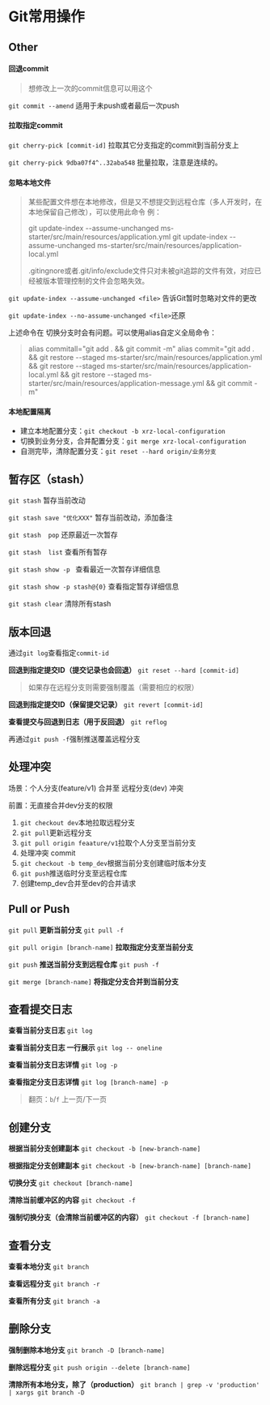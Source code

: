 # Git常用操作

## Other

#### 回退commit

> 想修改上一次的commit信息可以用这个

`git commit --amend` 适用于未push或者最后一次push

#### 拉取指定commit

`git cherry-pick [commit-id]` 拉取其它分支指定的commit到当前分支上

`git cherry-pick 9dba07f4^..32aba548` 批量拉取，注意是连续的。

#### 忽略本地文件

> 某些配置文件想在本地修改，但是又不想提交到远程仓库（多人开发时，在本地保留自己修改），可以使用此命令
> 例：
>
> git update-index --assume-unchanged ms-starter/src/main/resources/application.yml
> git update-index --assume-unchanged ms-starter/src/main/resources/application-local.yml
>
>.gitingnore或者.git/info/exclude文件只对未被git追踪的文件有效，对应已经被版本管理控制的文件会忽略失效。

`git update-index --assume-unchanged <file>`  告诉Git暂时忽略对文件的更改

`git update-index --no-assume-unchanged <file>`还原

上述命令在 切换分支时会有问题。可以使用alias自定义全局命令：

>alias commitall="git add . && git commit -m"
>alias commit="git add . &&
>git restore --staged ms-starter/src/main/resources/application.yml &&
>git restore --staged ms-starter/src/main/resources/application-local.yml &&
>git restore --staged ms-starter/src/main/resources/application-message.yml &&
>git commit -m"

#### 本地配置隔离

- 建立本地配置分支：`git checkout -b xrz-local-configuration`
- 切换到业务分支，合并配置分支：`git merge xrz-local-configuration`
- 自测完毕，清除配置分支：`git reset --hard origin/业务分支`


## 暂存区（stash）

`git stash` 暂存当前改动

`git stash save "优化XXX"` 暂存当前改动，添加备注

`git stash  pop` 还原最近一次暂存

`git stash  list` 查看所有暂存

`git stash show -p ` 查看最近一次暂存详细信息

`git stash show -p stash@{0}` 查看指定暂存详细信息

`git stash clear` 清除所有stash

## 版本回退

通过`git log`查看指定`commit-id`

**回退到指定提交ID（提交记录也会回退）**	`git reset --hard [commit-id]`

> 如果存在远程分支则需要强制覆盖（需要相应的权限）

**回退到指定提交ID（保留提交记录）**	`git revert [commit-id]`

**查看提交与回退到日志（用于反回退）**	`git reflog`

再通过`git push -f`强制推送覆盖远程分支

## 处理冲突

场景：个人分支(feature/v1) 合并至 远程分支(dev) 冲突

前置：无直接合并dev分支的权限

1. `git checkout dev`本地拉取远程分支
2. `git pull`更新远程分支
3. `git pull origin feaature/v1`拉取个人分支至当前分支
4. 处理冲突 commit
5. `git checkout -b temp_dev`根据当前分支创建临时版本分支
6. `git push`推送临时分支至远程仓库
7. 创建temp_dev合并至dev的合并请求

## Pull or Push

`git pull`	**更新当前分支**
`git pull -f`

`git pull origin [branch-name]`	**拉取指定分支至当前分支**

`git push` **推送当前分支到远程仓库**
`git push -f`

`git merge [branch-name]`	**将指定分支合并到当前分支**

## 查看提交日志

**查看当前分支日志**	`git log`

**查看当前分支日志 一行展示**	`git log -- oneline`

**查看当前分支日志详情**	`git log -p`

**查看指定分支日志详情** `git log [branch-name] -p`

> 翻页：`b`/`f`     上一页/下一页

## 创建分支

**根据当前分支创建副本**	`git checkout -b [new-branch-name]`

**根据指定分支创建副本**	`git checkout -b [new-branch-name] [branch-name]`

**切换分支**	`git checkout [branch-name]`

**清除当前缓冲区的内容**	`git checkout -f`

**强制切换分支（会清除当前缓冲区的内容）**	`git checkout -f [branch-name]`

## 查看分支

**查看本地分支**	`git branch`

**查看远程分支**	`git branch -r`

**查看所有分支**	`git branch -a`

## 删除分支

**强制删除本地分支**	`git branch -D [branch-name]`

**删除远程分支**	`git push origin --delete [branch-name]`

**清除所有本地分支，除了（production）**	`git branch | grep -v 'production' | xargs git branch -D`